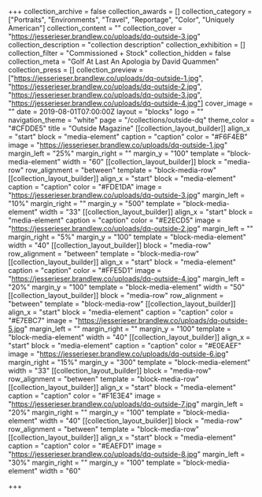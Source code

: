+++
collection_archive = false
collection_awards = []
collection_category = ["Portraits", "Environments", "Travel", "Reportage", "Color", "Uniquely American"]
collection_content = ""
collection_cover = "https://jesserieser.brandlew.co/uploads/dq-outside-3.jpg"
collection_description = "collection description"
collection_exhibition = []
collection_filter = "Commissioned + Stock"
collection_hidden = false
collection_meta = "Golf At Last An Apologia by David Quammen"
collection_press = []
collection_preview = ["https://jesserieser.brandlew.co/uploads/dq-outside-1.jpg", "https://jesserieser.brandlew.co/uploads/dq-outside-2.jpg", "https://jesserieser.brandlew.co/uploads/dq-outside-3.jpg", "https://jesserieser.brandlew.co/uploads/dq-outside-4.jpg"]
cover_image = ""
date = 2019-08-01T07:00:00Z
layout = "blocks"
logo = ""
navigation_theme = "white"
page = "/collections/outside-dq"
theme_color = "#CFDDE5"
title = "Outside Magazine"
[[collection_layout_builder]]
align_x = "start"
block = "media-element"
caption = "caption"
color = "#F6F4EB"
image = "https://jesserieser.brandlew.co/uploads/dq-outside-1.jpg"
margin_left = "25%"
margin_right = ""
margin_y = "100"
template = "block-media-element"
width = "60"
[[collection_layout_builder]]
block = "media-row"
row_alignment = "between"
template = "block-media-row"
[[collection_layout_builder]]
align_x = "start"
block = "media-element"
caption = "caption"
color = "#FDE1DA"
image = "https://jesserieser.brandlew.co/uploads/dq-outside-3.jpg"
margin_left = "10%"
margin_right = ""
margin_y = "500"
template = "block-media-element"
width = "33"
[[collection_layout_builder]]
align_x = "start"
block = "media-element"
caption = "caption"
color = "#E2ECD5"
image = "https://jesserieser.brandlew.co/uploads/dq-outside-2.jpg"
margin_left = ""
margin_right = "5%"
margin_y = "100"
template = "block-media-element"
width = "40"
[[collection_layout_builder]]
block = "media-row"
row_alignment = "between"
template = "block-media-row"
[[collection_layout_builder]]
align_x = "start"
block = "media-element"
caption = "caption"
color = "#FFE5D1"
image = "https://jesserieser.brandlew.co/uploads/dq-outside-4.jpg"
margin_left = "20%"
margin_y = "100"
template = "block-media-element"
width = "50"
[[collection_layout_builder]]
block = "media-row"
row_alignment = "between"
template = "block-media-row"
[[collection_layout_builder]]
align_x = "start"
block = "media-element"
caption = "caption"
color = "#E7EBC7"
image = "https://jesserieser.brandlew.co/uploads/dq-outside-5.jpg"
margin_left = ""
margin_right = ""
margin_y = "100"
template = "block-media-element"
width = "40"
[[collection_layout_builder]]
align_x = "start"
block = "media-element"
caption = "caption"
color = "#E0EAEF"
image = "https://jesserieser.brandlew.co/uploads/dq-outside-6.jpg"
margin_right = "15%"
margin_y = "300"
template = "block-media-element"
width = "33"
[[collection_layout_builder]]
block = "media-row"
row_alignment = "between"
template = "block-media-row"
[[collection_layout_builder]]
align_x = "start"
block = "media-element"
caption = "caption"
color = "#F1E3E4"
image = "https://jesserieser.brandlew.co/uploads/dq-outside-7.jpg"
margin_left = "20%"
margin_right = ""
margin_y = "100"
template = "block-media-element"
width = "40"
[[collection_layout_builder]]
block = "media-row"
row_alignment = "between"
template = "block-media-row"
[[collection_layout_builder]]
align_x = "start"
block = "media-element"
caption = "caption"
color = "#EAEFD1"
image = "https://jesserieser.brandlew.co/uploads/dq-outside-8.jpg"
margin_left = "30%"
margin_right = ""
margin_y = "100"
template = "block-media-element"
width = "60"

+++
